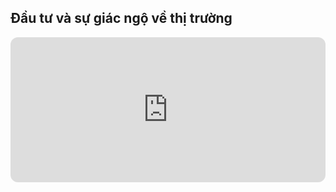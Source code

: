 ## Đầu tư và sự giác ngộ về thị trường

<iframe style="border-radius:12px" src="https://open.spotify.com/embed/episode/6A5F9mWisgfOcDOUStKQx7?utm_source=generator" width="100%" height="232" frameBorder="0" allowfullscreen="" allow="autoplay; clipboard-write; encrypted-media; fullscreen; picture-in-picture"></iframe>